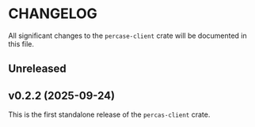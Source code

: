# CHANGELOG

All significant changes to the `percase-client` crate will be documented in this file.

## Unreleased

## v0.2.2 (2025-09-24)

This is the first standalone release of the `percas-client` crate.
